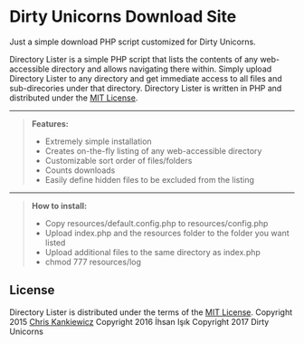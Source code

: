 Dirty Unicorns Download Site
===================

Just a simple download PHP script customized for Dirty Unicorns.

Directory Lister is a simple PHP script that lists the contents of any web-accessible directory and
allows navigating there within. Simply upload Directory Lister to any directory and get immediate
access to all files and sub-direcories under that directory. Directory Lister is written in PHP and
distributed under the [MIT License](http://www.opensource.org/licenses/mit-license.php).

----------

> **Features:**
> - Extremely simple installation
> - Creates on-the-fly listing of any web-accessible directory
> - Customizable sort order of files/folders
> - Counts downloads
> - Easily define hidden files to be excluded from the listing

----------

> **How to install:**
> - Copy resources/default.config.php to resources/config.php
> - Upload index.php and the resources folder to the folder you want listed
> - Upload additional files to the same directory as index.php
> - chmod 777 resources/log

License
-------

Directory Lister is distributed under the terms of the [MIT License](http://www.opensource.org/licenses/mit-license.php).
Copyright 2015 [Chris Kankiewicz](http://www.chriskankiewicz.com)
Copyright 2016 İhsan Işık
Copyright 2017 Dirty Unicorns
